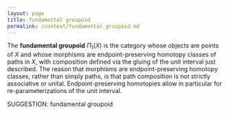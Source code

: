 ```yaml
---
layout: page
title: fundamental groupoid
permalink: /context/fundamental_groupoid.md
---
```

The **fundamental groupoid** $\Pi_1(X)$ is the category whose objects are points of $X$ and whose morphisms are endpoint-preserving homotopy classes of paths in $X$, with composition defined via the gluing of the unit interval just described. The reason that morphisms are endpoint-preserving homotopy classes, rather than simply paths, is that path composition is not strictly associative or unital. Endpoint-preserving homotopies allow in particular for re-parameterizations of the unit interval.

SUGGESTION: fundamental groupoid